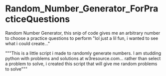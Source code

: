 # Random_Number_Generator_ForPracticeQuestions
Random Number Generator, this snip of code gives me an arbitrary number to choose a practice questions to perform "lol just a lil fun, i wanted to see what i could create..." 

"""This is a little script i made to randomly generate numbers. I am studding python with
problems and solutions at w3resource.com... rather than select a problem to solve, i created this script
that will give me random problems to solve"""
